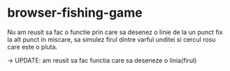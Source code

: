 # browser-fishing-game

  Nu am reusit sa fac o functie prin care sa desenez o linie de la un punct fix la alt punct in miscare, sa simulez firul dintre varful unditei si cercul rosu care este
o pluta.

-> UPDATE: am reusit sa fac functia care sa deseneze o linia(firul)
